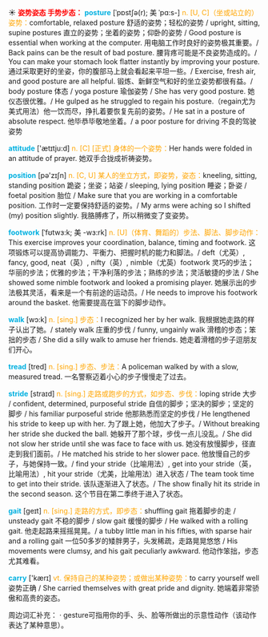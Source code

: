 ☀ <font color="red">**姿势姿态 手势步态：**</font>
<font color="sky blue">**posture**</font> [ˈpɒstʃə(r); 美 ˈpɑ:s-]
<font color="orange">n. [U, C]（坐或站立的）姿势：</font>comfortable, relaxed posture 舒适的姿势；轻松的姿势 / upright, sitting, supine postures 直立的姿势；坐着的姿势；仰卧的姿势 / Good posture is essential when working at the computer. 用电脑工作时良好的姿势极其重要。/ Back pains can be the result of bad posture. 腰背疼可能是不良姿势造成的。/ You can make your stomach look flatter instantly by improving your posture. 通过采取更好的坐姿，你的腹部马上就会看起来平坦一些。/ Exercise, fresh air, and good posture are all helpful. 锻炼、新鲜空气和好的坐立姿势都很有益。/ body posture 体态 / yoga posture 瑜伽姿势 / She has very good posture. 她仪态很优雅。/ He gulped as he struggled to regain his posture.（regain尤为美式用法）他一饮而尽，挣扎着要恢复先前的姿势。/ He sat in a posture of absolute respect. 他毕恭毕敬地坐着。/ a poor posture for driving 不良的驾驶姿势

<font color="sky blue">**attitude**</font> ['ætɪtju:d] 
<font color="orange">n. [C] [正式] 身体的一个姿势：</font>Her hands were folded in an attitude of prayer. 她双手合拢成祈祷姿势。

<font color="sky blue">**position**</font> [pə'zɪʃn] 
<font color="orange">n. [C, U] 某人的坐立方式，即姿势，姿态：</font>kneeling, sitting, standing position 跪姿；坐姿；站姿 / sleeping, lying position 睡姿；卧姿 / foetal position 胎位 / Make sure that you are working in a comfortable position. 工作时一定要保持舒适的姿势。/ My arms were aching so I shifted (my) position slightly. 我胳膊疼了，所以稍微变了变姿势。
           
<font color="sky blue">**footwork**</font> [ˈfʊtwɜ:k; 美 -wɜ:rk]
<font color="orange">n. [U]（体育、舞蹈的）步法、脚法、脚步动作：</font>This exercise improves your coordination, balance, timing and footwork. 这项锻炼可以提高协调能力、平衡力、把握时机的能力和脚法。/ deft（尤英）, fancy, good, neat（英）, nifty（英）, nimble（尤英）footwork 灵巧的步法；华丽的步法；优雅的步法；干净利落的步法；熟练的步法；灵活敏捷的步法 / She showed some nimble footwork and looked a promising player. 她展示出的步法极其灵活，看来是一个有前途的运动员。/ He needs to improve his footwork around the basket. 他需要提高在篮下的脚步动作。

<font color="sky blue">**walk**</font> [wɔ:k] 
<font color="orange">n. [sing.] 步态：</font>I recognized her by her walk. 我根据她走路的样子认出了她。/ stately walk 庄重的步伐 / funny, ungainly walk 滑稽的步态；笨拙的步态 / She did a silly walk to amuse her friends. 她走着滑稽的步子逗朋友们开心。
     
<font color="sky blue">**tread**</font> [tred]
<font color="orange">n. [sing.] 步态、步法：</font>A policeman walked by with a slow, measured tread. 一名警察迈着小心的步子慢慢走了过去。

<font color="sky blue">**stride**</font> [straɪd]
<font color="orange">n. [sing.] 走路或跑步的方式，如步态、步伐：</font>loping stride 大步 / confident, determined, purposeful stride 自信的脚步；坚决的脚步；坚定的脚步 / his familiar purposeful stride 他那熟悉而坚定的步伐 / He lengthened his stride to keep up with her. 为了跟上她，他加大了步子。/ Without breaking her stride she ducked the ball. 她躲开了那个球，步伐一点儿没乱。/ She did not slow her stride until she was face to face with us. 她没有放慢脚步，径直走到我们面前。/ He matched his stride to her slower pace. 他放慢自己的步子，与她保持一致。/ find your stride（比喻用法）, get into your stride（英，比喻用法）, hit your stride（尤美，比喻用法）进入状态 / The team took time to get into their stride. 该队逐渐进入了状态。/ The show finally hit its stride in the second season. 这个节目在第二季终于进入了状态。
           
<font color="sky blue">**gait**</font> [geɪt]
<font color="orange">n. [sing.] 走路的方式，即步态：</font>shuffling gait 拖着脚步的走 / unsteady gait 不稳的脚步 / slow gait 缓慢的脚步 / He walked with a rolling gait. 他走起路来摇摇晃晃。/ a tubby little man in his fifties, with sparse hair and a rolling gait 一位50多岁的矮胖男子，头发稀疏，走路晃晃悠悠 / His movements were clumsy, and his gait peculiarly awkward. 他动作笨拙，步态尤其难看。

<font color="sky blue">**carry**</font> ['kærɪ] 
<font color="orange">vt. 保持自己的某种姿势；或做出某种姿势：</font>to carry yourself well 姿势正确 / She carried themselves with great pride and dignity. 她端着非常骄傲和高贵的姿态。

周边词汇补充：
· gesture可指用你的手、头、脸等所做出的示意性动作（该动作表达了某种意思）。
